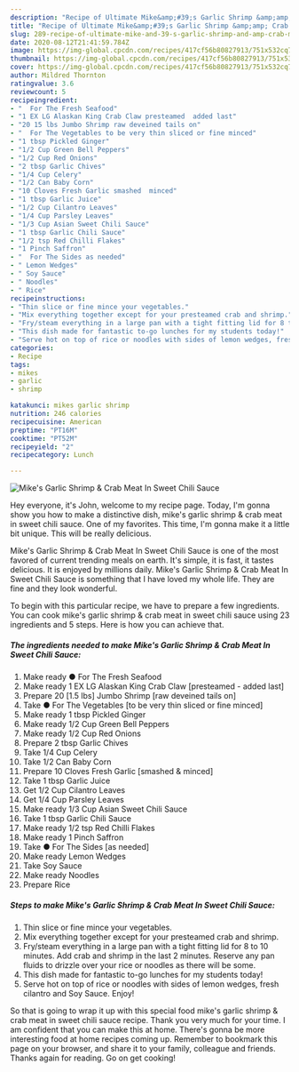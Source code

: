 ```yaml
---
description: "Recipe of Ultimate Mike&amp;#39;s Garlic Shrimp &amp;amp; Crab Meat In Sweet Chili Sauce"
title: "Recipe of Ultimate Mike&amp;#39;s Garlic Shrimp &amp;amp; Crab Meat In Sweet Chili Sauce"
slug: 289-recipe-of-ultimate-mike-and-39-s-garlic-shrimp-and-amp-crab-meat-in-sweet-chili-sauce
date: 2020-08-12T21:41:59.784Z
image: https://img-global.cpcdn.com/recipes/417cf56b80827913/751x532cq70/mikes-garlic-shrimp-crab-meat-in-sweet-chili-sauce-recipe-main-photo.jpg
thumbnail: https://img-global.cpcdn.com/recipes/417cf56b80827913/751x532cq70/mikes-garlic-shrimp-crab-meat-in-sweet-chili-sauce-recipe-main-photo.jpg
cover: https://img-global.cpcdn.com/recipes/417cf56b80827913/751x532cq70/mikes-garlic-shrimp-crab-meat-in-sweet-chili-sauce-recipe-main-photo.jpg
author: Mildred Thornton
ratingvalue: 3.6
reviewcount: 5
recipeingredient:
- "  For The Fresh Seafood"
- "1 EX LG Alaskan King Crab Claw presteamed  added last"
- "20 15 lbs Jumbo Shrimp raw deveined tails on"
- "  For The Vegetables to be very thin sliced or fine minced"
- "1 tbsp Pickled Ginger"
- "1/2 Cup Green Bell Peppers"
- "1/2 Cup Red Onions"
- "2 tbsp Garlic Chives"
- "1/4 Cup Celery"
- "1/2 Can Baby Corn"
- "10 Cloves Fresh Garlic smashed  minced"
- "1 tbsp Garlic Juice"
- "1/2 Cup Cilantro Leaves"
- "1/4 Cup Parsley Leaves"
- "1/3 Cup Asian Sweet Chili Sauce"
- "1 tbsp Garlic Chili Sauce"
- "1/2 tsp Red Chilli Flakes"
- "1 Pinch Saffron"
- "  For The Sides as needed"
- " Lemon Wedges"
- " Soy Sauce"
- " Noodles"
- " Rice"
recipeinstructions:
- "Thin slice or fine mince your vegetables."
- "Mix everything together except for your presteamed crab and shrimp."
- "Fry/steam everything in a large pan with a tight fitting lid for 8 to 10 minutes. Add crab and shrimp in the last 2 minutes. Reserve any pan fluids to drizzle over your rice or noodles as there will be some."
- "This dish made for fantastic to-go lunches for my students today!"
- "Serve hot on top of rice or noodles with sides of lemon wedges, fresh cilantro and Soy Sauce. Enjoy!"
categories:
- Recipe
tags:
- mikes
- garlic
- shrimp

katakunci: mikes garlic shrimp 
nutrition: 246 calories
recipecuisine: American
preptime: "PT16M"
cooktime: "PT52M"
recipeyield: "2"
recipecategory: Lunch

---
```



![Mike&#39;s Garlic Shrimp &amp; Crab Meat In Sweet Chili Sauce](https://img-global.cpcdn.com/recipes/417cf56b80827913/751x532cq70/mikes-garlic-shrimp-crab-meat-in-sweet-chili-sauce-recipe-main-photo.jpg)

Hey everyone, it's John, welcome to my recipe page. Today, I'm gonna show you how to make a distinctive dish, mike&#39;s garlic shrimp &amp; crab meat in sweet chili sauce. One of my favorites. This time, I'm gonna make it a little bit unique. This will be really delicious.



Mike&#39;s Garlic Shrimp &amp; Crab Meat In Sweet Chili Sauce is one of the most favored of current trending meals on earth. It's simple, it is fast, it tastes delicious. It is enjoyed by millions daily. Mike&#39;s Garlic Shrimp &amp; Crab Meat In Sweet Chili Sauce is something that I have loved my whole life. They are fine and they look wonderful.


To begin with this particular recipe, we have to prepare a few ingredients. You can cook mike&#39;s garlic shrimp &amp; crab meat in sweet chili sauce using 23 ingredients and 5 steps. Here is how you can achieve that.

<!--inarticleads1-->

##### The ingredients needed to make Mike&#39;s Garlic Shrimp &amp; Crab Meat In Sweet Chili Sauce:

1. Make ready  ● For The Fresh Seafood
1. Make ready 1 EX LG Alaskan King Crab Claw [presteamed - added last]
1. Prepare 20 [1.5 lbs] Jumbo Shrimp [raw deveined tails on]
1. Take  ● For The Vegetables [to be very thin sliced or fine minced]
1. Make ready 1 tbsp Pickled Ginger
1. Make ready 1/2 Cup Green Bell Peppers
1. Make ready 1/2 Cup Red Onions
1. Prepare 2 tbsp Garlic Chives
1. Take 1/4 Cup Celery
1. Take 1/2 Can Baby Corn
1. Prepare 10 Cloves Fresh Garlic [smashed &amp; minced]
1. Take 1 tbsp Garlic Juice
1. Get 1/2 Cup Cilantro Leaves
1. Get 1/4 Cup Parsley Leaves
1. Make ready 1/3 Cup Asian Sweet Chili Sauce
1. Take 1 tbsp Garlic Chili Sauce
1. Make ready 1/2 tsp Red Chilli Flakes
1. Make ready 1 Pinch Saffron
1. Take  ● For The Sides [as needed]
1. Make ready  Lemon Wedges
1. Take  Soy Sauce
1. Make ready  Noodles
1. Prepare  Rice




<!--inarticleads2-->

##### Steps to make Mike&#39;s Garlic Shrimp &amp; Crab Meat In Sweet Chili Sauce:

1. Thin slice or fine mince your vegetables.
1. Mix everything together except for your presteamed crab and shrimp.
1. Fry/steam everything in a large pan with a tight fitting lid for 8 to 10 minutes. Add crab and shrimp in the last 2 minutes. Reserve any pan fluids to drizzle over your rice or noodles as there will be some.
1. This dish made for fantastic to-go lunches for my students today!
1. Serve hot on top of rice or noodles with sides of lemon wedges, fresh cilantro and Soy Sauce. Enjoy!




So that is going to wrap it up with this special food mike&#39;s garlic shrimp &amp; crab meat in sweet chili sauce recipe. Thank you very much for your time. I am confident that you can make this at home. There's gonna be more interesting food at home recipes coming up. Remember to bookmark this page on your browser, and share it to your family, colleague and friends. Thanks again for reading. Go on get cooking!
